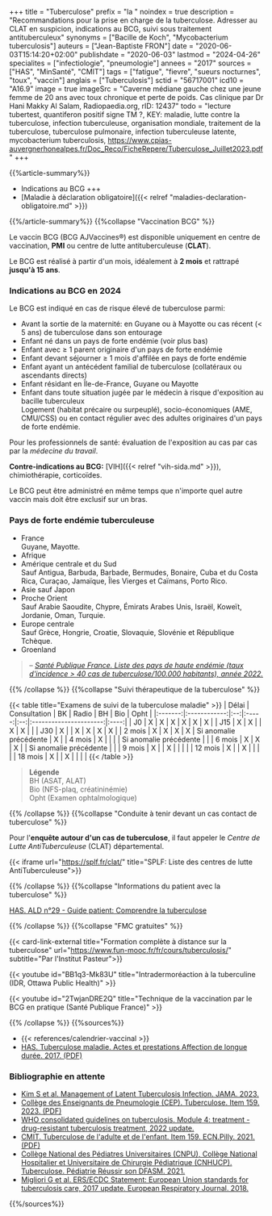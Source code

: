 +++
title = "Tuberculose"
prefix = "la "
noindex = true
description = "Recommandations pour la prise en charge de la tuberculose. Adresser au CLAT en suspicion, indications au BCG, suivi sous traitement antituberculeux"
synonyms = ["Bacille de Koch", "Mycobacterium tuberculosis"]
auteurs = ["Jean-Baptiste FRON"]
date = "2020-06-03T15:14:20+02:00"
publishdate = "2020-06-03"
lastmod = "2024-04-26"
specialites = ["infectiologie", "pneumologie"]
annees = "2017"
sources = ["HAS", "MinSanté", "CMIT"]
tags = ["fatigue", "fievre", "sueurs nocturnes", "toux", "vaccin"]
anglais = ["Tuberculosis"]
sctid = "56717001"
icd10 = "A16.9"
image = true
imageSrc = "Caverne médiane gauche chez une jeune femme de 20 ans avec toux chronique et perte de poids. Cas clinique par Dr Hani Makky Al Salam, Radiopaedia.org, rID: 12437"
todo = "lecture tubertest, quantiferon positif signe TM ?, KEY: maladie, lutte contre la tuberculose, infection tuberculeuse, organisation mondiale, traitement de la tuberculose, tuberculose pulmonaire, infection tuberculeuse latente, mycobacterium tuberculosis, https://www.cpias-auvergnerhonealpes.fr/Doc_Reco/FicheRepere/Tuberculose_Juillet2023.pdf"
+++

{{%article-summary%}}

- Indications au BCG +++
- [Maladie à déclaration obligatoire]({{< relref "maladies-declaration-obligatoire.md" >}})

{{%/article-summary%}}
{{%collapse "Vaccination BCG" %}}

Le vaccin BCG (BCG AJVaccines®) est disponible uniquement en centre de vaccination, **PMI** ou centre de lutte antituberculeuse (**CLAT**).

Le BCG est réalisé à partir d'un mois, idéalement à **2 mois** et rattrapé **jusqu'à 15 ans**.

### Indications au BCG en 2024

Le BCG est indiqué en cas de risque élevé de tuberculose parmi:

- Avant la sortie de la maternité: en Guyane ou à Mayotte ou cas récent (< 5 ans) de tuberculose dans son entourage
- Enfant né dans un pays de forte endémie (voir plus bas)
- Enfant avec ≥ 1 parent originaire d'un pays de forte endémie
- Enfant devant séjourner ≥ 1 mois d'affilée en pays de forte endémie
- Enfant ayant un antécédent familial de tuberculose (collatéraux ou ascendants directs)
- Enfant résidant en Île-de-France, Guyane ou Mayotte
- Enfant dans toute situation jugée par le médecin à risque d'exposition au bacille tuberculeux  
  Logement (habitat précaire ou surpeuplé), socio-économiques (AME, CMU/CSS) ou en contact régulier avec des adultes originaires d'un pays de forte endémie.

Pour les professionnels de santé: évaluation de l'exposition au cas par cas par la *médecine du travail*.

**Contre-indications au BCG:** [VIH]({{< relref "vih-sida.md" >}}), chimiothérapie, corticoïdes.

Le BCG peut être administré en même temps que n'importe quel autre vaccin mais doit être exclusif sur un bras.

### Pays de forte endémie tuberculeuse

- France  
  Guyane, Mayotte.
- Afrique
- Amérique centrale et du Sud  
  Sauf Antigua, Barbuda, Barbade, Bermudes, Bonaire, Cuba et du Costa Rica, Curaçao, Jamaïque, Îles Vierges et Caïmans, Porto Rico.
- Asie sauf Japon
- Proche Orient  
  Sauf Arabie Saoudite, Chypre, Émirats Arabes Unis, Israël, Koweït, Jordanie, Oman, Turquie.
- Europe centrale  
  Sauf Grèce, Hongrie, Croatie, Slovaquie, Slovénie et République Tchèque.
- Groenland

> – *[Santé Publique France. Liste des pays de haute endémie (taux d'incidence > 40 cas de tuberculose/100.000 habitants), année 2022.](https://www.santepubliquefrance.fr/media/files/01-maladies-et-traumatismes/maladies-et-infections-respiratoires/tuberculose/donnees-tuberculose_tableau-12)*

{{% /collapse %}}
{{%collapse "Suivi thérapeutique de la tuberculose" %}}

{{< table title="Examens de suivi de la tuberculose maladie" >}}
|  Délai  | Consultation | BK | Radio | BH |          Bio           | Opht |
|:-------:|:------------:|:--:|:-----:|:--:|:----------------------:|:----:|
|   J0    |      X       | X  |   X   | X  |           X            |  X   |
|   J15   |      X       | X  |       | X  |           X            |      |
|   J30   |      X       |    |   X   | X  |           X            |  X   |
| 2 mois  |      X       | X  |   X   | X  | Si anomalie précédente |  X   |
| 4 mois  |      X       |    |       |    | Si anomalie précédente |      |
| 6 mois  |      X       | X  |   X   |    | Si anomalie précédente |      |
| 9 mois  |      X       |    |   X   |    |                        |      |
| 12 mois |      X       |    |   X   |    |                        |      |
| 18 mois |      X       |    |   X   |    |                        |      |
{{< /table >}}

> **Légende**  
  BH (ASAT, ALAT)  
  Bio (NFS-plaq, créatininémie)  
  Opht (Examen ophtalmologique)

{{% /collapse %}}
{{%collapse "Conduite à tenir devant un cas contact de tuberculose" %}}

Pour l'**enquête autour d'un cas de tuberculose**, il faut appeler le *Centre de Lutte AntiTuberculeuse* (CLAT) départemental.

{{< iframe url="https://splf.fr/clat/" title="SPLF: Liste des centres de lutte AntiTuberculeuse">}}

{{% /collapse %}}
{{%collapse "Informations du patient avec la tuberculose" %}}

[HAS. ALD n°29 - Guide patient: Comprendre la tuberculose](https://www.has-sante.fr/jcms/c_609444/fr/ald-n-29-guide-patient-comprendre-la-tuberculose)

{{% /collapse %}}
{{%collapse "FMC gratuites" %}}

{{< card-link-external title="Formation complète à distance sur la tuberculose" url="https://www.fun-mooc.fr/fr/cours/tuberculosis/" subtitle="Par l'Institut Pasteur">}}

{{< youtube id="BB1q3-Mk83U" title="Intradermoréaction à la tuberculine (IDR, Ottawa Public Health)" >}}

{{< youtube id="2TwjanDRE2Q" title="Technique de la vaccination par le BCG en pratique (Santé Publique France)" >}}

{{% /collapse %}}
{{%sources%}}

- {{< references/calendrier-vaccinal >}}
- [HAS. Tuberculose maladie. Actes et prestations Affection de longue durée. 2017. (PDF)](https://www.has-sante.fr/upload/docs/application/pdf/actualisationlap_tuberculose__web_.pdf)

### Bibliographie en attente

- [Kim S et al. Management of Latent Tuberculosis Infection. JAMA. 2023.](https://jamanetwork.com/journals/jama/fullarticle/2800774)
- [Collège des Enseignants de Pneumologie (CEP). Tuberculose. Item 159. 2023. (PDF)](http://cep.splf.fr/wp-content/uploads/2023/07/ITEM_159_TUBERCULOSE_2023.pdf)
- [WHO consolidated guidelines on tuberculosis. Module 4: treatment - drug-resistant tuberculosis treatment, 2022 update.](https://www.who.int/publications/i/item/9789240063129)
- [CMIT. Tuberculose de l'adulte et de l'enfant. Item 159. ECN.Pilly. 2021. (PDF)](https://www.infectiologie.com/UserFiles/File/pilly-etudiant/ecn-2020-159-web.pdf)
- [Collège National des Pédiatres Universitaires (CNPU), Collège National Hospitalier et Universitaire de Chirurgie Pédiatrique (CNHUCP). Tuberculose. Pédiatrie Réussir son DFASM. 2021.](https://www.pedia-univ.fr/deuxieme-cycle/referentiel/pneumologie-cardiologie/tuberculose)
- [Migliori G et al. ERS/ECDC Statement: European Union standards for tuberculosis care, 2017 update. European Respiratory Journal. 2018.](https://erj.ersjournals.com/content/51/5/1702678)

{{%/sources%}}
